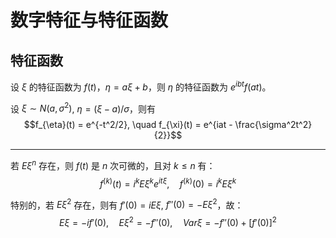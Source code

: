 




# 数字特征与特征函数
## 特征函数
设 $\xi$ 的特征函数为 $f(t)$，$\eta = a\xi + b$，则 $\eta$ 的特征函数为 $e^{ibt}f(at)$。

设 $\xi \sim N(a, \sigma^2)$, $\eta = (\xi - a) / \sigma$，则有 
$$f_{\eta}(t) = e^{-t^2/2}, \quad f_{\xi}(t) = e^{iat - \frac{\sigma^2t^2}{2}}$$

---
若 $E\xi^n$ 存在，则 $f(t)$ 是 $n$ 次可微的，且对 $k \le n$ 有：$$f^{(k)}(t) = i^k E\xi^k e^{it\xi}, \quad f^{(k)}(0) = i^k E\xi^k$$

特别的，若 $E\xi^2$ 存在，则有 $f'(0) = iE\xi$, $f''(0) = -E\xi^2$，故：$$E\xi = -if'(0), \quad E\xi^2 = -f''(0), \quad Var\xi = -f''(0) + [f'(0)]^2$$

